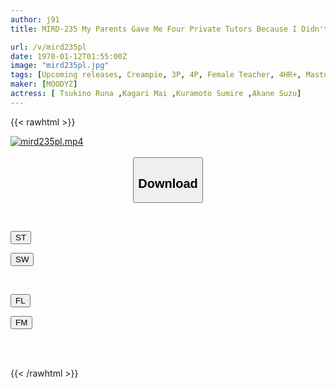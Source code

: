 ```yaml
---
author: j91
title: MIRD-235 My Parents Gave Me Four Private Tutors Because I Didn't Study Too Much...! Total 14 Ejaculations And 9 Creampies! ASMR Dirty Talk Onasapo Whispering Heaven! ! Suzu Aiho, Mai Hanakari, Sumire Kuramoto, Luna Tsukino

url: /v/mird235pl
date: 1970-01-12T01:55:00Z
image: "mird235pl.jpg"
tags: [Upcoming releases, Creampie, 3P, 4P, Female Teacher, 4HR+, Masturbation Support	]
maker: [MOODYZ]
actress: [ Tsukino Runa ,Kagari Mai ,Kuramoto Sumire ,Akane Suzu]
---
```



{{< rawhtml >}}

<div class="video" data-videoid="pending_link.html">
    <a href="javascript:;">
        <img src="/v/mird235pl/mird235pl.jpg" width="WIDTH" height="HEIGHT" alt="mird235pl.mp4" loading="lazy">
    </a>
</div>

<script type="text/javascript" src="https://j91.asia/asset/on-demand-pend.js"></script>

<br>
  <link rel="stylesheet" href="https://j91.asia/asset/bs5.css">
  
  <center>
  <button class="btn btn-primary" type="button" data-bs-toggle="collapse" data-bs-target=".multi-collapse" aria-expanded="false" aria-controls="multiCollapseExample1 multiCollapseExample2"><h2>Download</h2></button></center>
</p>
<div class="row">
  <div class="col">
    <div class="collapse multi-collapse" id="multiCollapseExample1">
      <div class="card card-body">
	      	      <br>
<div class="buttons">  
<p><a href="https://j91.asia/pending_link.html" target="_blank"><button class="btn-hover color-3"><i class="fa fa-download"></i> ST</button></a></p>
<p><a href="https://j91.asia/pending_link.html" target="_blank"><button class="btn-hover color-2"><i class="fa fa-download"></i> SW</button></a></p></div>
    </div>
  </div>
</div>
  <div class="col">
    <div class="collapse multi-collapse" id="multiCollapseExample2">
      <div class="card card-body">
	      <br>
<div class="buttons">
<p><a href="https://j91.asia/pending_link.html" target="_blank"><button class="btn-hover color-9"><i class="fa fa-download"></i> FL</button></a></p>
<p><a href="https://j91.asia/pending_link.html" target="_blank"><button class="btn-hover color-8"><i class="fa fa-download"></i> FM</button></a></p></div>
<br><br>
      </div>
    </div>
  </div>
</div>

{{< /rawhtml >}}